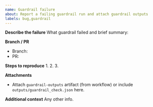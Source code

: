 ```yaml
---
name: Guardrail failure
about: Report a failing guardrail run and attach guardrail outputs
labels: bug,guardrail
---
```


**Describe the failure**
What guardrail failed and brief summary:

**Branch / PR**
- Branch: 
- PR: 

**Steps to reproduce**
1. 
2. 
3. 

**Attachments**
- Attach `guardrail-outputs` artifact (from workflow) or include `outputs/guardrail_check.json` here.

**Additional context**
Any other info.
